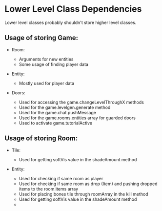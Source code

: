 # Lower Level Class Dependencies

Lower level classes probably shouldn't store higher level classes.

## Usage of storing Game:

- Room:

  - Arguments for new entities
  - Some usage of finding player data

- Entity:

  - Mostly used for player data

- Doors:
  - Used for accessing the game.changeLevelThroughX methods
  - Used for the game.levelgen.generate method
  - Used for the game.chat.pushMessage
  - Used for the game.rooms.entities array for guarded doors
  - Used to activate game.tutorialActive

## Usage of storing Room:

- Tile:

  - Used for getting softVis value in the shadeAmount method

- Entity:
  - Used for checking if same room as player
  - Used for checking if same room as drop (Item) and pushing dropped items to the room.items array
  - Used for placing bones tile through roomArray in the kill method
  - Used for getting softVis value in the shadeAmount method
  -

